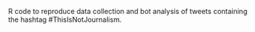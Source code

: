 R code to reproduce data collection and bot analysis of tweets containing the hashtag #ThisIsNotJournalism.
